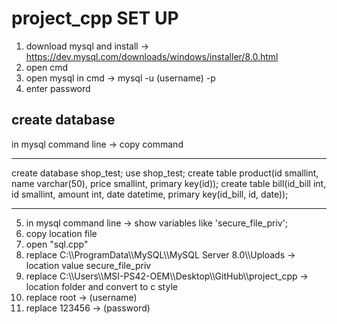 # project_cpp SET UP
1. download mysql and install -> https://dev.mysql.com/downloads/windows/installer/8.0.html
2. open cmd
3. open mysql in cmd -> mysql -u (username) -p
4. enter password
  
create database
-----------------------------------------------------------
in mysql command line -> copy command

-----------------------------------------------------------
create database shop_test;
use shop_test;
create table product(id smallint, name varchar(50), price smallint, primary key(id));
create table bill(id_bill int, id smallint, amount int, date datetime, primary key(id_bill, id, date));

-----------------------------------------------------------
5. in mysql command line -> show variables like 'secure_file_priv';
6. copy location file
7. open "sql.cpp"
8. replace C:\\\ProgramData\\\MySQL\\\MySQL Server 8.0\\\Uploads -> location value secure_file_priv
9. replace C:\\\Users\\\MSI-PS42-OEM\\\Desktop\\\GitHub\\\project_cpp -> location folder and convert to c style
10. replace root -> (username)
11. replace 123456 -> (password)
